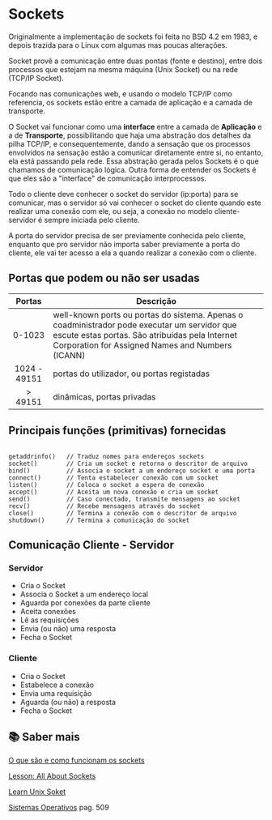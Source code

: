 # Sockets

Originalmente a implementação de sockets foi feita no BSD 4.2 em 1983, e depois trazida para o Linux com algumas mas poucas alterações.

Socket provê a comunicação entre duas pontas (fonte e destino), entre dois processos que estejam na mesma máquina (Unix Socket) ou na rede (TCP/IP Socket).

Focando nas comunicações web, e usando o modelo TCP/IP como referencia, os sockets estão entre a camada de aplicação e a camada de transporte.

O Socket vai funcionar como uma __interface__ entre a camada de __Aplicação__ e a de __Transporte__, possibilitando que haja uma abstração dos detalhes da pilha TCP/IP, e consequentemente, dando a sensação que os processos envolvidos na sensação estão a comunicar diretamente entre si, no entanto, ela está passando pela rede. Essa abstração gerada pelos Sockets é o que chamamos de comunicação lógica. Outra forma de entender os Sockets é que eles são a "interface" de comunicação interprocessos.

Todo o cliente deve conhecer o socket do servidor (ip:porta) para se comunicar, mas o servidor só vai conhecer o socket do cliente quando este realizar uma conexão com ele, ou seja, a conexão no modelo cliente-servidor é sempre iniciada pelo cliente.

A porta do servidor precisa de ser previamente conhecida pelo cliente, enquanto que pro servidor não importa saber previamente a porta do cliente, ele vai ter acesso a ela a quando realizar a conexão com o cliente.

## Portas que podem ou não ser usadas

| Portas | Descrição |
|  :--:  |  ---      |
| 0-1023       | well-known ports ou portas do sistema. Apenas o coadministrador pode executar um servidor que escute estas portas. São atribuídas pela Internet Corporation for Assigned Names and Numbers (ICANN)|
| 1024 - 49151 | portas do utilizador, ou portas registadas | 
| > 49151 	   | dinâmicas, portas privadas |

## Principais funções (primitivas) fornecidas

```batch

getaddrinfo()   // Traduz nomes para endereços sockets
socket()        // Cria um socket e retorna o descritor de arquivo
bind()          // Associa o socket a um endereço socket e uma porta
connect()       // Tenta estabelecer conexão com um socket
listen()        // Coloca o socket a espera de conexão
accept()        // Aceita um nova conexão e cria um socket
send()          // Caso conectado, transmite mensagens ao socket
recv()          // Recebe mensagens através do socket
close()         // Termina a conexão com o descritor de arquivo
shutdown()      // Termina a comunicação do socket

```

## Comunicação Cliente - Servidor

### Servidor

- Cria o Socket
- Associa o Socket a um endereço local
- Aguarda por conexões da parte cliente
- Aceita conexões
- Lê as requisições
- Envia (ou não) uma resposta
- Fecha o Socket

### Cliente

- Cria o Socket
- Estabelece a conexão
- Envia uma requisição
- Aguarda (ou não) a resposta
- Fecha o Socket

## 📚 Saber mais

[O que são e como funcionam os sockets](https://blog.pantuza.com/artigos/o-que-sao-e-como-funcionam-os-sockets)

[Lesson: All About Sockets](https://docs.oracle.com/javase/tutorial/networking/sockets/index.html)

[Learn Unix Soket](https://www.tutorialspoint.com/unix_sockets/index.htm)

[Sistemas Operativos](https://www.fca.pt/pt/catalogo/informatica/sistemas-operativos/sistemas-operativos/) pag. 509